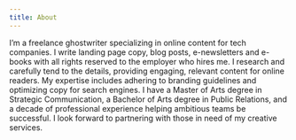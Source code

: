 ```yaml
---
title: About
---
```

I’m a freelance ghostwriter specializing in online content for tech companies. I write landing page copy, blog posts, e-newsletters and e-books with all rights reserved to the employer who hires me. I research and carefully tend to the details, providing engaging, relevant content for online readers. My expertise includes adhering to branding guidelines and optimizing copy for search engines. I have a Master of Arts degree in Strategic Communication, a Bachelor of Arts degree in Public Relations, and a decade of professional experience helping ambitious teams be successful. I look forward to partnering with those in need of my creative services.